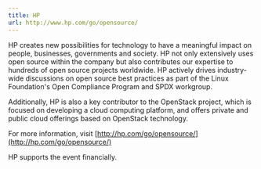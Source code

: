 ```yaml
---
title: HP
url: http://www.hp.com/go/opensource/
---
```


HP creates new possibilities for technology to have a meaningful impact on
people, businesses, governments and society.  HP not only extensively uses open
source within the company but also contributes our expertise to hundreds of open
source projects worldwide.  HP actively drives industry-wide discussions on open
source best practices as part of the Linux Foundation's Open Compliance Program
and SPDX workgroup.

Additionally, HP is also a key contributor to the OpenStack project, which is
focused on developing a cloud computing platform, and offers private and public
cloud offerings based on OpenStack technology.

For more information, visit
[http://hp.com/go/opensource/](http://hp.com/go/opensource/)

HP supports the event financially.
